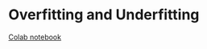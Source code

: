 # Overfitting and Underfitting

[Colab notebook](https://colab.research.google.com/github/tensorflow/models/blob/master/samples/core/tutorials/keras/overfit_and_underfit.ipynb)
